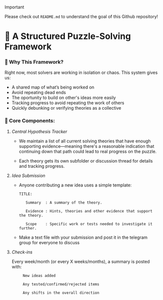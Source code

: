 > [!IMPORTANT]
> Please check out `README.md` to understand the goal of this Github repository!



# 📜 A Structured Puzzle-Solving Framework


### 🧠 Why This Framework?

Right now, most solvers are working in isolation or chaos. This system gives us:

  * A shared map of what’s being worked on
  * Avoid repeating dead ends
  * The oportunity to build on other's ideas more easily
  * Tracking progress to avoid repeating the work of others
  * Quickly debunking or verifying theories as a collective


### 🧩 Core Components:

1) *Central Hypothesis Tracker*

   * We maintain a list of all current solving theories that have enough supporting evidence—meaning there's a reasonable indication that continuing down that path could lead to real progress on the puzzle.

   * Each theory gets its own subfolder or discussion thread for details and tracking progress.

2) *Idea Submission*

   * Anyone contributing a new idea uses a simple template:
       
         TITLE: 

            Summary  : A summary of the theory.

            Evidence : Hints, theories and other evidence that support the theory.

            Scope    : Specific work or tests needed to investigate it further.

   * Make a text file with your submission and post it in the telegram group for everyone to discuss

3) *Check-ins*
   
   Every week/month (or every X weeks/months), a summary is posted with:

            New ideas added

            Any tested/confirmed/rejected items

            Any shifts in the overall direction
